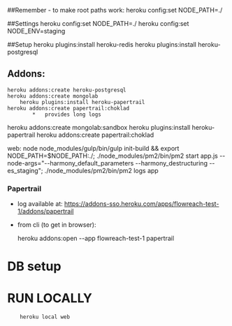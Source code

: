 ##Remember - to make root paths work:
heroku config:set NODE_PATH=./

##Settings
heroku config:set NODE_PATH=./
heroku config:set NODE_ENV=staging

##Setup
heroku plugins:install heroku-redis
heroku plugins:install heroku-postgresql

## Addons:
    heroku addons:create heroku-postgresql
    heroku addons:create mongolab
		heroku plugins:install heroku-papertrail
    heroku addons:create papertrail:choklad
    		*   provides long logs

heroku addons:create mongolab:sandbox
heroku plugins:install heroku-papertrail
heroku addons:create papertrail:choklad

web: node node_modules/gulp/bin/gulp init-build && export NODE_PATH=$NODE_PATH:./; ./node_modules/pm2/bin/pm2 start app.js --node-args="--harmony_default_parameters --harmony_destructuring --es_staging"; ./node_modules/pm2/bin/pm2 logs app

### Papertrail
*   log available at:
				https://addons-sso.heroku.com/apps/flowreach-test-1/addons/papertrail
*   from cli (to get in browser):

    heroku addons:open --app flowreach-test-1 papertrail

# DB setup
<!-- heroku addons:create heroku-postgresql:hobby-dev -->

<!-- *  get db url here:
		heroku config -s | ack postgres -->

RUN LOCALLY
===========

		heroku local web